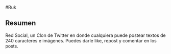 #Ruk
## Resumen
Red Social, un Clon de Twitter en donde cualquiera puede postear textos de 240 caracteres e imágenes. Puedes darle like, repost y comentar en los posts.




